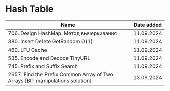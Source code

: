 # Hash Table

| Name                                                                          | Date added |
|-------------------------------------------------------------------------------|------------|
| 706. Design HashMap. Метод вычеркивания                                       | 11.09.2024 |
| 380. Insert Delete GetRandom O(1)                                             | 11.09.2024 |
| 460. LFU Cache                                                                | 11.09.2024 |
| 535. Encode and Decode TinyURL                                                | 11.09.2024 |
| 745. Prefix and Suffix Search                                                 | 11.09.2024 |
| 2657. Find the Prefix Common Array of Two Arrays [BIT manipulations solution] | 13.09.2024 |

